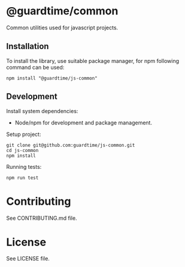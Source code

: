 # @guardtime/common
Common utilities used for javascript projects.

## Installation

To install the library, use suitable package manager, for npm
following command can be used:

`npm install "@guardtime/js-common"`

## Development

Install system dependencies:

 * Node/npm for development and package management.

Setup project:

```
git clone git@github.com:guardtime/js-common.git
cd js-common
npm install
```

Running tests:

`npm run test`

# Contributing

See CONTRIBUTING.md file.

# License

See LICENSE file.